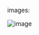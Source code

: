 images: 

![image](https://github.com/Little-Ducky/Wizard-Studio/assets/157147587/2afad40c-fc69-410d-b8b0-9220fe17e733)
